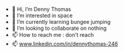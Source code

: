 - 👋 Hi, I’m Denny Thomas
- 👀 I’m interested in space
- 🌱 I’m currently learning bungee jumping
- 💞️ I’m looking to collaborate on nothing
- 📫 How to reach me : don't reach
- 📫 www.linkedin.com/in/dennythomas-246
<!---
smash-cracker/smash-cracker is a ✨ special ✨ repository because its `README.md` (this file) appears on your GitHub profile.
You can click the Preview link to take a look at your changes.
--->
